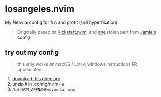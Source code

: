 # losangeles.nvim
My Neovim config for fun and profit (and hyperfixation)

> Originally based on [Kickstart.nvim](https://github.com/nvim-lua/kickstart.nvim), and [one](https://github.com/lxjv/dotfiles/blob/main/.config/nvim/lua/plugins/alpha.lua) stolen part from [Jamie's config](https://github.com/JamieH01/nvim-cfg-v2/tree/main)

## try out my config
> this only works on macOS / Linux, windows instructions PR appreciated

1. [download this directory](https://download-directory.github.io/?url=https%3A%2F%2Fgithub.com%2Flxjv%2Fdotfiles%2Ftree%2Fmain%2F.config%2Fnvim)
2. unzip it in .config/nvim-la
3. run `NVIM_APPNAME=nvim-la nvim`
